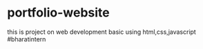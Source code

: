 # portfolio-website
this is project on web development basic using html,css,javascript #bharatintern
